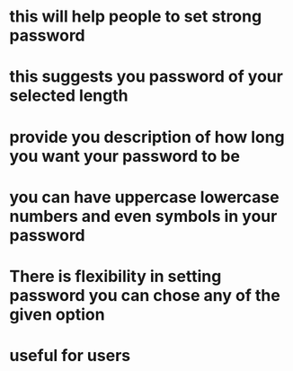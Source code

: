 #  this will help people to set strong password 
# this suggests you password of your selected length
# provide you description of how long you want your password to be
# you can have uppercase lowercase numbers and even symbols in your password
# There is flexibility in setting password you can chose any of the given option
# useful for users
